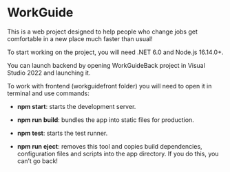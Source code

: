 # WorkGuide

This is a web project designed to help people who change jobs get comfortable in a new place much faster than usual!

To start working on the project, you will need .NET 6.0 and Node.js 16.14.0+.

You can launch backend by opening WorkGuideBack project in Visual Studio 2022 and launching it.

To work with frontend (workguidefront folder) you will need to open it in terminal and use commands:
  - **npm start**:
    starts the development server.

  - **npm run build**:
    bundles the app into static files for production.

  - **npm test**:
    starts the test runner.

  - **npm run eject**:
    removes this tool and copies build dependencies, configuration files
    and scripts into the app directory. If you do this, you can’t go back!
